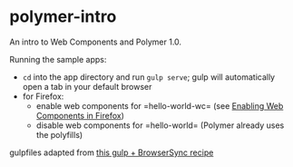 # polymer-intro

An intro to Web Components and Polymer 1.0.

Running the sample apps:
- `cd` into the app directory and run `gulp serve`; gulp will automatically open a tab in your default browser
- for Firefox:
  - enable web components for =hello-world-wc= (see [Enabling Web Components in Firefox](https://developer.mozilla.org/en-US/docs/Web/Web_Components#Enabling_Web_Components_in_Firefox))
  - disable web components for =hello-world= (Polymer already uses the polyfills)

gulpfiles adapted from [this gulp + BrowserSync recipe](https://github.com/gulpjs/gulp/blob/master/docs/recipes/server-with-livereload-and-css-injection.md)
